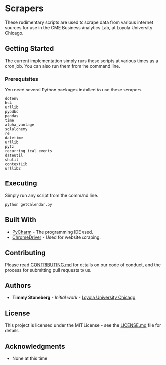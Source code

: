 # Scrapers

These rudimentary scripts are used to scrape data from various internet sources for use in the CME Business Analytics Lab, at Loyola University Chicago.

## Getting Started

The current implementation simply runs these scripts at various times as a cron job.  You can also run them from the command line.

### Prerequisites

You need several Python packages installed to use these scrapers.

```
dotenv
bs4
urllib
pyodbc
pandas
time
alpha_vantage
sqlalchemy
re
datetime
urllib
pytz
recurring_ical_events
dateutil
shutil
contextLib
urllib2
```

## Executing

Simply run any script from the command line.

```
python getCalendar.py
```

## Built With

* [PyCharm](https://www.jetbrains.com/pycharm/documentation/) - The programming IDE used.
* [ChromeDriver](https://chromedriver.chromium.org/) - Used for website scraping.

## Contributing

Please read [CONTRIBUTING.md](https://github.com/timstoneberg/scrapers/blob/master/CONTRIBUTING.md) for details on our code of conduct, and the process for submitting pull requests to us.

## Authors

* **Timmy Stoneberg** - *Initial work* - [Loyola University Chicago](https://github.com/timstoneberg)

## License

This project is licensed under the MIT License - see the [LICENSE.md](LICENSE.md) file for details

## Acknowledgments

* None at this time

